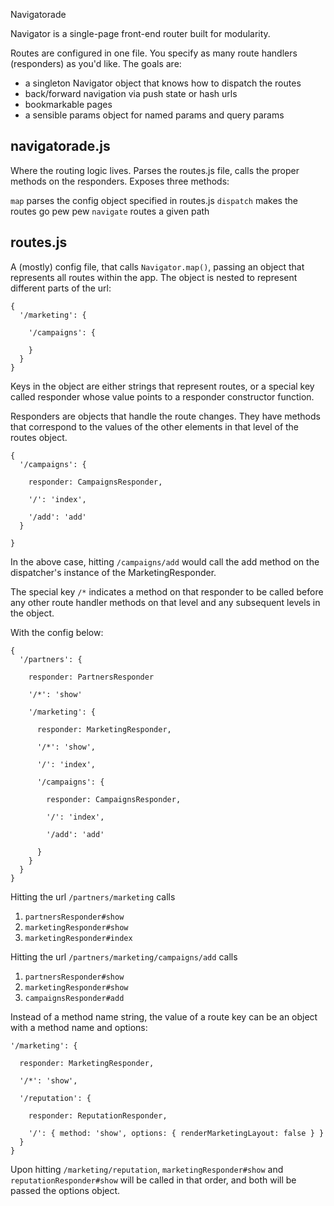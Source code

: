 Navigatorade

Navigator is a single-page front-end router built for modularity.

Routes are configured in one file.  You specify as many route handlers (responders) as you'd like. The goals are:

- a singleton Navigator object that knows how to dispatch the routes
- back/forward navigation via push state or hash urls
- bookmarkable pages
- a sensible params object for named params and query params

navigatorade.js
---

Where the routing logic lives. Parses the routes.js file, calls the proper methods on the responders.
Exposes three methods:

```map```       parses the config object specified in routes.js
```dispatch```  makes the routes go pew pew
```navigate```  routes a given path

routes.js
---

A (mostly) config file, that calls ```Navigator.map()```, passing an object that represents all routes within the app.  The object is nested to represent different parts of the url:

```
{
  '/marketing': {

    '/campaigns': {

    }
  }
}
```

Keys in the object are either strings that represent routes, or a special key called responder whose value points to a responder constructor function.

Responders are objects that handle the route changes. They have methods that correspond to the values of the other elements in that level of the routes object.

```
{
  '/campaigns': {

    responder: CampaignsResponder,

    '/': 'index',

    '/add': 'add'
  }

}
```

In the above case, hitting ```/campaigns/add``` would call the add method on the dispatcher's instance of the MarketingResponder.

The special key ```/*``` indicates a method on that responder to be called before any other route handler methods on that level and any subsequent levels in the object.

With the config below:

```
{
  '/partners': {

    responder: PartnersResponder

    '/*': 'show'

    '/marketing': {

      responder: MarketingResponder,

      '/*': 'show',

      '/': 'index',

      '/campaigns': {

        responder: CampaignsResponder,

        '/': 'index',

        '/add': 'add'

      }
    }
  }
}
```

Hitting the url ```/partners/marketing``` calls

1) ```partnersResponder#show```
2) ```marketingResponder#show```
3) ```marketingResponder#index```

Hitting the url ```/partners/marketing/campaigns/add``` calls

1) ```partnersResponder#show```
2) ```marketingResponder#show```
3) ```campaignsResponder#add```

Instead of a method name string, the value of a route key can be an object with a method name and options:

```
'/marketing': {

  responder: MarketingResponder,

  '/*': 'show',

  '/reputation': {

    responder: ReputationResponder,

    '/': { method: 'show', options: { renderMarketingLayout: false } }
  }
}
```

Upon hitting ```/marketing/reputation```, ```marketingResponder#show``` and ```reputationResponder#show``` will be called in that order, and both will be passed the options object.
